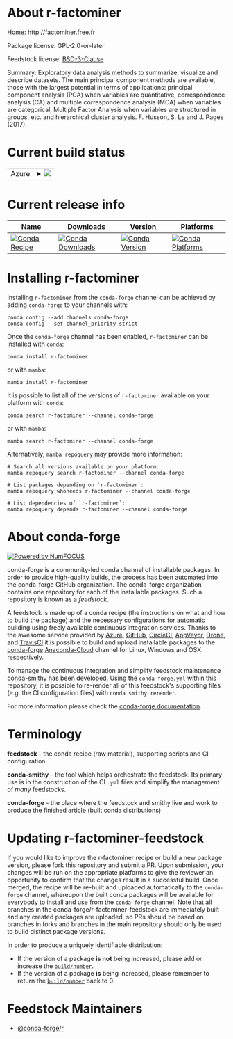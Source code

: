 About r-factominer
==================

Home: http://factominer.free.fr

Package license: GPL-2.0-or-later

Feedstock license: [BSD-3-Clause](https://github.com/conda-forge/r-factominer-feedstock/blob/main/LICENSE.txt)

Summary: Exploratory data analysis methods to summarize, visualize and describe datasets. The main principal component methods are available, those with the largest potential in terms of applications: principal component analysis (PCA) when variables are quantitative, correspondence analysis (CA) and multiple correspondence analysis (MCA) when variables are categorical, Multiple Factor Analysis when variables are structured in groups, etc. and hierarchical cluster analysis. F. Husson, S. Le and J. Pages (2017).

Current build status
====================


<table>
    
  <tr>
    <td>Azure</td>
    <td>
      <details>
        <summary>
          <a href="https://dev.azure.com/conda-forge/feedstock-builds/_build/latest?definitionId=1122&branchName=main">
            <img src="https://dev.azure.com/conda-forge/feedstock-builds/_apis/build/status/r-factominer-feedstock?branchName=main">
          </a>
        </summary>
        <table>
          <thead><tr><th>Variant</th><th>Status</th></tr></thead>
          <tbody><tr>
              <td>linux_64_r_base4.0</td>
              <td>
                <a href="https://dev.azure.com/conda-forge/feedstock-builds/_build/latest?definitionId=1122&branchName=main">
                  <img src="https://dev.azure.com/conda-forge/feedstock-builds/_apis/build/status/r-factominer-feedstock?branchName=main&jobName=linux&configuration=linux_64_r_base4.0" alt="variant">
                </a>
              </td>
            </tr><tr>
              <td>linux_64_r_base4.1</td>
              <td>
                <a href="https://dev.azure.com/conda-forge/feedstock-builds/_build/latest?definitionId=1122&branchName=main">
                  <img src="https://dev.azure.com/conda-forge/feedstock-builds/_apis/build/status/r-factominer-feedstock?branchName=main&jobName=linux&configuration=linux_64_r_base4.1" alt="variant">
                </a>
              </td>
            </tr><tr>
              <td>osx_64_r_base4.0</td>
              <td>
                <a href="https://dev.azure.com/conda-forge/feedstock-builds/_build/latest?definitionId=1122&branchName=main">
                  <img src="https://dev.azure.com/conda-forge/feedstock-builds/_apis/build/status/r-factominer-feedstock?branchName=main&jobName=osx&configuration=osx_64_r_base4.0" alt="variant">
                </a>
              </td>
            </tr><tr>
              <td>osx_64_r_base4.1</td>
              <td>
                <a href="https://dev.azure.com/conda-forge/feedstock-builds/_build/latest?definitionId=1122&branchName=main">
                  <img src="https://dev.azure.com/conda-forge/feedstock-builds/_apis/build/status/r-factominer-feedstock?branchName=main&jobName=osx&configuration=osx_64_r_base4.1" alt="variant">
                </a>
              </td>
            </tr><tr>
              <td>win_64_r_base4.0</td>
              <td>
                <a href="https://dev.azure.com/conda-forge/feedstock-builds/_build/latest?definitionId=1122&branchName=main">
                  <img src="https://dev.azure.com/conda-forge/feedstock-builds/_apis/build/status/r-factominer-feedstock?branchName=main&jobName=win&configuration=win_64_r_base4.0" alt="variant">
                </a>
              </td>
            </tr><tr>
              <td>win_64_r_base4.1</td>
              <td>
                <a href="https://dev.azure.com/conda-forge/feedstock-builds/_build/latest?definitionId=1122&branchName=main">
                  <img src="https://dev.azure.com/conda-forge/feedstock-builds/_apis/build/status/r-factominer-feedstock?branchName=main&jobName=win&configuration=win_64_r_base4.1" alt="variant">
                </a>
              </td>
            </tr>
          </tbody>
        </table>
      </details>
    </td>
  </tr>
</table>

Current release info
====================

| Name | Downloads | Version | Platforms |
| --- | --- | --- | --- |
| [![Conda Recipe](https://img.shields.io/badge/recipe-r--factominer-green.svg)](https://anaconda.org/conda-forge/r-factominer) | [![Conda Downloads](https://img.shields.io/conda/dn/conda-forge/r-factominer.svg)](https://anaconda.org/conda-forge/r-factominer) | [![Conda Version](https://img.shields.io/conda/vn/conda-forge/r-factominer.svg)](https://anaconda.org/conda-forge/r-factominer) | [![Conda Platforms](https://img.shields.io/conda/pn/conda-forge/r-factominer.svg)](https://anaconda.org/conda-forge/r-factominer) |

Installing r-factominer
=======================

Installing `r-factominer` from the `conda-forge` channel can be achieved by adding `conda-forge` to your channels with:

```
conda config --add channels conda-forge
conda config --set channel_priority strict
```

Once the `conda-forge` channel has been enabled, `r-factominer` can be installed with `conda`:

```
conda install r-factominer
```

or with `mamba`:

```
mamba install r-factominer
```

It is possible to list all of the versions of `r-factominer` available on your platform with `conda`:

```
conda search r-factominer --channel conda-forge
```

or with `mamba`:

```
mamba search r-factominer --channel conda-forge
```

Alternatively, `mamba repoquery` may provide more information:

```
# Search all versions available on your platform:
mamba repoquery search r-factominer --channel conda-forge

# List packages depending on `r-factominer`:
mamba repoquery whoneeds r-factominer --channel conda-forge

# List dependencies of `r-factominer`:
mamba repoquery depends r-factominer --channel conda-forge
```


About conda-forge
=================

[![Powered by
NumFOCUS](https://img.shields.io/badge/powered%20by-NumFOCUS-orange.svg?style=flat&colorA=E1523D&colorB=007D8A)](https://numfocus.org)

conda-forge is a community-led conda channel of installable packages.
In order to provide high-quality builds, the process has been automated into the
conda-forge GitHub organization. The conda-forge organization contains one repository
for each of the installable packages. Such a repository is known as a *feedstock*.

A feedstock is made up of a conda recipe (the instructions on what and how to build
the package) and the necessary configurations for automatic building using freely
available continuous integration services. Thanks to the awesome service provided by
[Azure](https://azure.microsoft.com/en-us/services/devops/), [GitHub](https://github.com/),
[CircleCI](https://circleci.com/), [AppVeyor](https://www.appveyor.com/),
[Drone](https://cloud.drone.io/welcome), and [TravisCI](https://travis-ci.com/)
it is possible to build and upload installable packages to the
[conda-forge](https://anaconda.org/conda-forge) [Anaconda-Cloud](https://anaconda.org/)
channel for Linux, Windows and OSX respectively.

To manage the continuous integration and simplify feedstock maintenance
[conda-smithy](https://github.com/conda-forge/conda-smithy) has been developed.
Using the ``conda-forge.yml`` within this repository, it is possible to re-render all of
this feedstock's supporting files (e.g. the CI configuration files) with ``conda smithy rerender``.

For more information please check the [conda-forge documentation](https://conda-forge.org/docs/).

Terminology
===========

**feedstock** - the conda recipe (raw material), supporting scripts and CI configuration.

**conda-smithy** - the tool which helps orchestrate the feedstock.
                   Its primary use is in the construction of the CI ``.yml`` files
                   and simplify the management of *many* feedstocks.

**conda-forge** - the place where the feedstock and smithy live and work to
                  produce the finished article (built conda distributions)


Updating r-factominer-feedstock
===============================

If you would like to improve the r-factominer recipe or build a new
package version, please fork this repository and submit a PR. Upon submission,
your changes will be run on the appropriate platforms to give the reviewer an
opportunity to confirm that the changes result in a successful build. Once
merged, the recipe will be re-built and uploaded automatically to the
`conda-forge` channel, whereupon the built conda packages will be available for
everybody to install and use from the `conda-forge` channel.
Note that all branches in the conda-forge/r-factominer-feedstock are
immediately built and any created packages are uploaded, so PRs should be based
on branches in forks and branches in the main repository should only be used to
build distinct package versions.

In order to produce a uniquely identifiable distribution:
 * If the version of a package **is not** being increased, please add or increase
   the [``build/number``](https://docs.conda.io/projects/conda-build/en/latest/resources/define-metadata.html#build-number-and-string).
 * If the version of a package **is** being increased, please remember to return
   the [``build/number``](https://docs.conda.io/projects/conda-build/en/latest/resources/define-metadata.html#build-number-and-string)
   back to 0.

Feedstock Maintainers
=====================

* [@conda-forge/r](https://github.com/conda-forge/r/)

